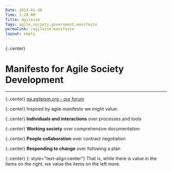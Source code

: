 ```yaml
---
Date: 2012-01-30
Time: 1:28 AM
Title: Agileism
Tags: agile,society,government,manifesto
permalink: /agileism-manifesto
layout: empty
---
```


{:.center}
# Manifesto for Agile Society Development
<hr/>

{:.center}
[qa.agileism.org - our forum](http://qa.agileism.org/)

{:.center}
Inspired by agile manifesto we might value:

{:.center}
**Individuals and interactions** over processes and tools

{:.center}
**Working society** over comprehensive documentation

{:.center}
**People collaboration** over contract negotiation

{:.center}
**Responding to change** over following a plan

{:.center}
{: style="text-align:center"}
That is, while there is value in the items on
the right, we value the items on the left more.

<style>
.center {
    text-align:center;
}
</style>